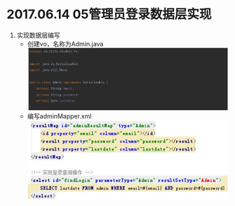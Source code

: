 # 2017.06.14 05管理员登录数据层实现
1. 实现数据层编写
	- 创建vo，名称为Admin.java  
	![](../images/14.jpg)  
	- 编写adminMapper.xml
	![](../images/15.jpg)  